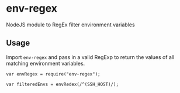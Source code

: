 # env-regex
NodeJS module to RegEx filter environment variables

## Usage

Import `env-regex` and pass in a valid RegExp to return the values of all matching environment variables.

```
var envRegex = require("env-regex");

var filteredEnvs = envRedex(/^(SSH_HOST)/);
```
